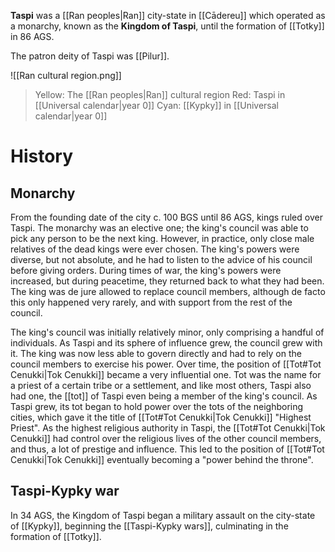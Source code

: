 **Taspi** was a [[Ran peoples|Ran]] city-state in [[Cādereu]] which operated as a monarchy, known as the **Kingdom of Taspi**, until the formation of [[Totky]] in 86 AGS.

The patron deity of Taspi was [[Pilur]].

![[Ran cultural region.png]]
> Yellow: The [[Ran peoples|Ran]] cultural region
> Red: Taspi in [[Universal calendar|year 0]]
> Cyan: [[Kypky]] in [[Universal calendar|year 0]]

# History
## Monarchy
From the founding date of the city c. 100 BGS until 86 AGS, kings ruled over Taspi. The monarchy was an elective one; the king's council was able to pick any person to be the next king. However, in practice, only close male relatives of the dead kings were ever chosen. The king's powers were diverse, but not absolute, and he had to listen to the advice of his council before giving orders. During times of war, the king's powers were increased, but during peacetime, they returned back to what they had been. The king was de jure allowed to replace council members, although de facto this only happened very rarely, and with support from the rest of the council.

The king's council was initially relatively minor, only comprising a handful of individuals. As Taspi and its sphere of influence grew, the council grew with it. The king was now less able to govern directly and had to rely on the council members to exercise his power. Over time, the position of [[Tot#Tot Cenukki|Tok Cenukki]] became a very influential one. Tot was the name for a priest of a certain tribe or a settlement, and like most others, Taspi also had one, the [[tot]] of Taspi even being a member of the king's council. As Taspi grew, its tot began to hold power over the tots of the neighboring cities, which gave it the title of [[Tot#Tot Cenukki|Tok Cenukki]] "Highest Priest". As the highest religious authority in Taspi, the [[Tot#Tot Cenukki|Tok Cenukki]] had control over the religious lives of the other council members, and thus, a lot of prestige and influence. This led to the position of [[Tot#Tot Cenukki|Tok Cenukki]] eventually becoming a "power behind the throne".

## Taspi-Kypky war
In 34 AGS, the Kingdom of Taspi began a military assault on the city-state of [[Kypky]], beginning the [[Taspi-Kypky wars]], culminating in the formation of [[Totky]].